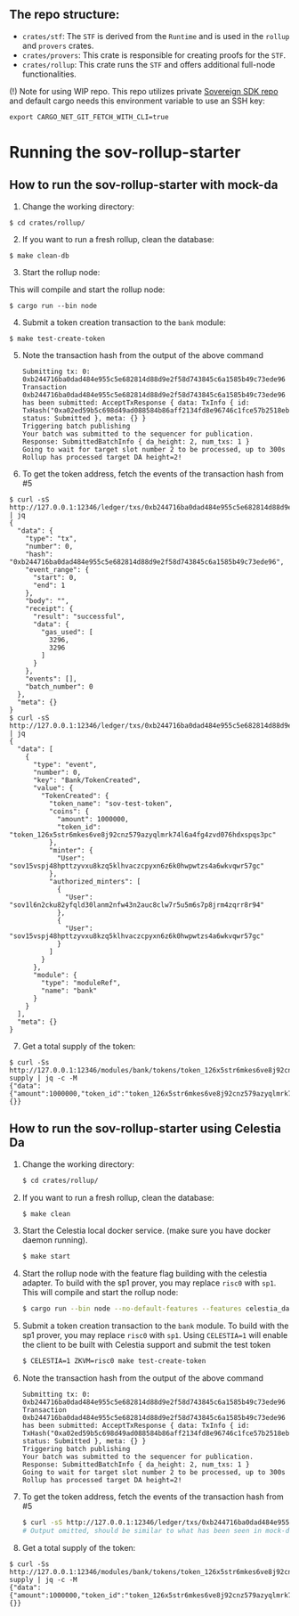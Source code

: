 ## The repo structure:

- `crates/stf`: The `STF` is derived from the `Runtime` and is used in the `rollup` and `provers` crates.
- `crates/provers`: This crate is responsible for creating proofs for the `STF`.
- `crates/rollup`: This crate runs the `STF` and offers additional full-node functionalities.

(!) Note for using WIP repo.
This repo utilizes private [Sovereign SDK repo](https://github.com/Sovereign-Labs/sovereign-sdk-wip) and default cargo needs this environment variable to use an SSH key:

```
export CARGO_NET_GIT_FETCH_WITH_CLI=true
```

# Running the sov-rollup-starter

## How to run the sov-rollup-starter with mock-da

1. Change the working directory:

```shell,test-ci
$ cd crates/rollup/
```

2. If you want to run a fresh rollup, clean the database:

```sh,test-ci
$ make clean-db
```

3. Start the rollup node:

This will compile and start the rollup node:

```shell,test-ci,bashtestmd:long-running,bashtestmd:wait-until=RPC
$ cargo run --bin node
```

4. Submit a token creation transaction to the `bank` module:

```sh,test-ci
$ make test-create-token
```

5. Note the transaction hash from the output of the above command
   ```text
   Submitting tx: 0: 0xb244716ba0dad484e955c5e682814d88d9e2f58d743845c6a1585b49c73ede96
   Transaction 0xb244716ba0dad484e955c5e682814d88d9e2f58d743845c6a1585b49c73ede96 has been submitted: AcceptTxResponse { data: TxInfo { id: TxHash("0xa02ed59b5c698d49ad088584b86aff2134fd8e96746c1fce57b2518eb7c843e2"), status: Submitted }, meta: {} }
   Triggering batch publishing
   Your batch was submitted to the sequencer for publication. Response: SubmittedBatchInfo { da_height: 2, num_txs: 1 }
   Going to wait for target slot number 2 to be processed, up to 300s
   Rollup has processed target DA height=2!
   ```
6. To get the token address, fetch the events of the transaction hash from #5

```bash,test-ci
$ curl -sS http://127.0.0.1:12346/ledger/txs/0xb244716ba0dad484e955c5e682814d88d9e2f58d743845c6a1585b49c73ede96 | jq
{
  "data": {
    "type": "tx",
    "number": 0,
    "hash": "0xb244716ba0dad484e955c5e682814d88d9e2f58d743845c6a1585b49c73ede96",
    "event_range": {
      "start": 0,
      "end": 1
    },
    "body": "",
    "receipt": {
      "result": "successful",
      "data": {
        "gas_used": [
          3296,
          3296
        ]
      }
    },
    "events": [],
    "batch_number": 0
  },
  "meta": {}
}
$ curl -sS http://127.0.0.1:12346/ledger/txs/0xb244716ba0dad484e955c5e682814d88d9e2f58d743845c6a1585b49c73ede96/events | jq
{
  "data": [
    {
      "type": "event",
      "number": 0,
      "key": "Bank/TokenCreated",
      "value": {
        "TokenCreated": {
          "token_name": "sov-test-token",
          "coins": {
            "amount": 1000000,
            "token_id": "token_126x5str6mkes6ve8j92cnz579azyqlmrk74l6a4fg4zvd076hdxspqs3pc"
          },
          "minter": {
            "User": "sov15vspj48hpttzyvxu8kzq5klhvaczcpyxn6z6k0hwpwtzs4a6wkvqwr57gc"
          },
          "authorized_minters": [
            {
              "User": "sov1l6n2cku82yfqld30lanm2nfw43n2auc8clw7r5u5m6s7p8jrm4zqrr8r94"
            },
            {
              "User": "sov15vspj48hpttzyvxu8kzq5klhvaczcpyxn6z6k0hwpwtzs4a6wkvqwr57gc"
            }
          ]
        }
      },
      "module": {
        "type": "moduleRef",
        "name": "bank"
      }
    }
  ],
  "meta": {}
}
```

7. Get a total supply of the token:

```bash,test-ci,bashtestmd:compare-output
$ curl -Ss http://127.0.0.1:12346/modules/bank/tokens/token_126x5str6mkes6ve8j92cnz579azyqlmrk74l6a4fg4zvd076hdxspqs3pc/total-supply | jq -c -M
{"data":{"amount":1000000,"token_id":"token_126x5str6mkes6ve8j92cnz579azyqlmrk74l6a4fg4zvd076hdxspqs3pc"},"meta":{}}
```

## How to run the sov-rollup-starter using Celestia Da

1. Change the working directory:
   ```bash
   $ cd crates/rollup/
   ```
2. If you want to run a fresh rollup, clean the database:
   ```bash
   $ make clean
   ```
3. Start the Celestia local docker service. (make sure you have docker daemon running).
   ```bash
   $ make start
   ```
4. Start the rollup node with the feature flag building with the celestia adapter. To build with the sp1 prover, you may replace `risc0` with `sp1`.
   This will compile and start the rollup node:
   ```bash
   $ cargo run --bin node --no-default-features --features celestia_da,risc0
   ```
5. Submit a token creation transaction to the `bank` module.
   To build with the sp1 prover, you may replace `risc0` with `sp1`.
   Using `CELESTIA=1` will enable the client to be built with Celestia support and submit the test token
   ```bash
   $ CELESTIA=1 ZKVM=risc0 make test-create-token
   ```
6. Note the transaction hash from the output of the above command
   ```text
   Submitting tx: 0: 0xb244716ba0dad484e955c5e682814d88d9e2f58d743845c6a1585b49c73ede96
   Transaction 0xb244716ba0dad484e955c5e682814d88d9e2f58d743845c6a1585b49c73ede96 has been submitted: AcceptTxResponse { data: TxInfo { id: TxHash("0xa02ed59b5c698d49ad088584b86aff2134fd8e96746c1fce57b2518eb7c843e2"), status: Submitted }, meta: {} }
   Triggering batch publishing
   Your batch was submitted to the sequencer for publication. Response: SubmittedBatchInfo { da_height: 2, num_txs: 1 }
   Going to wait for target slot number 2 to be processed, up to 300s
   Rollup has processed target DA height=2!
   ```
7. To get the token address, fetch the events of the transaction hash from #5

   ```bash
   $ curl -sS http://127.0.0.1:12346/ledger/txs/0xb244716ba0dad484e955c5e682814d88d9e2f58d743845c6a1585b49c73ede96
   # Output omitted, should be similar to what has been seen in mock-da section
   ```

8. Get a total supply of the token:

```bash,test-ci,bashtestmd:compare-output
$ curl -Ss http://127.0.0.1:12346/modules/bank/tokens/token_126x5str6mkes6ve8j92cnz579azyqlmrk74l6a4fg4zvd076hdxspqs3pc/total-supply | jq -c -M
{"data":{"amount":1000000,"token_id":"token_126x5str6mkes6ve8j92cnz579azyqlmrk74l6a4fg4zvd076hdxspqs3pc"},"meta":{}}
```

